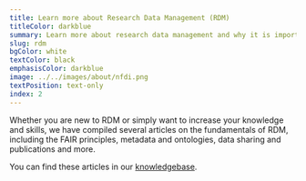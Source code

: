 ```yaml
---
title: Learn more about Research Data Management (RDM)
titleColor: darkblue
summary: Learn more about research data management and why it is important (to us). 
slug: rdm
bgColor: white
textColor: black
emphasisColor: darkblue
image: ../../images/about/nfdi.png
textPosition: text-only
index: 2
---
```


Whether you are new to RDM or simply want to increase your knowledge and skills, we have compiled several articles on the fundamentals of RDM, including the FAIR principles, metadata and ontologies, data sharing and publications and more.

You can find these articles in our [knowledgebase](https://nfdi4plants.org/nfdi4plants.knowledgebase/docs/fundamentals/index.html).
